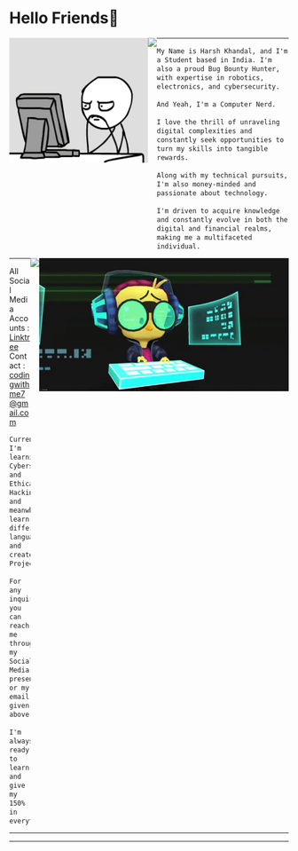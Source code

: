 # Hello Friends👋

<div>
  <img align="left" src="https://github.com/Hk-Hacker-Harsh/Hk-Hacker-Harsh/blob/Root/Files/gif2.gif" width="250" height="225" />
  <img align="left" height="248vh" src="https://upload.wikimedia.org/wikipedia/commons/3/3d/1_120_transparent.png">
</div>

---

```
My Name is Harsh Khandal, and I'm a Student based in India. I'm also a proud Bug Bounty Hunter, with expertise in robotics, electronics, and cybersecurity.

And Yeah, I'm a Computer Nerd.

I love the thrill of unraveling digital complexities and constantly seek opportunities to turn my skills into tangible rewards.

Along with my technical pursuits, I'm also money-minded and passionate about technology.

I'm driven to acquire knowledge and constantly evolve in both the digital and financial realms, making me a multifaceted individual.

```

<div>
  <img align="right" src="https://github.com/Hk-Hacker-Harsh/Hk-Hacker-Harsh/blob/Root/Files/gif1.gif" width="450" height="240" />
  <img align="right" height="448vh" src="https://upload.wikimedia.org/wikipedia/commons/3/3d/1_120_transparent.png">
</div>



***



All Social Media Accounts : [Linktree](https://linktr.ee/Hk.Hacker)
<br>
Contact : codingwithme7@gmail.com

```
Currently, I'm learning Cybersecurity and Ethical Hacking, and meanwhile learn different languages and create Projects.

For any inquiry, you can reach me through my Social Media presence or my email given above.

I'm always ready to learn and give my 150% in everything.

```

---
***
<!--
**Hk-Hacker-Harsh/Hk-Hacker-Harsh** is a ✨ _special_ ✨ repository because its `README.md` (this file) appears on your GitHub profile.

Here are some ideas to get you started:

- 🔭 I’m currently working on ...
- 🌱 I’m currently learning ...
- 👯 I’m looking to collaborate on ...
- 🤔 I’m looking for help with ...
- 💬 Ask me about ...
- 📫 How to reach me: ...
- 😄 Pronouns: ...
- ⚡ Fun fact: ...
-->
